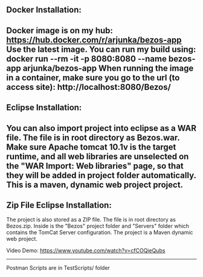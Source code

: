 Docker Installation:
---------------------------------------------------------------------------
Docker image is on my hub: https://hub.docker.com/r/arjunka/bezos-app
Use the latest image.
You can run my build using: docker run --rm -it -p 8080:8080 --name bezos-app arjunka/bezos-app
When running the image in a container, make sure you go to the url (to access site): http://localhost:8080/Bezos/
---------------------------------------------------------------------------
Eclipse Installation:
---------------------------------------------------------------------------
You can also import project into eclipse as a WAR file. 
The file is in root directory as Bezos.war.
Make sure Apache tomcat 10.1v is the target runtime, and all web libraries are unselected on the "WAR Import: Web libraries" page, so that they will be added in project folder automatically. This is a maven, dynamic web project project.
---------------------------------------------------------------------------
Zip File Eclipse Installation:
---------------------------------------------------------------------------
The project is also stored as a ZIP file. 
The file is in root directory as Bezos.zip. Inside is the "Bezos" project folder and "Servers" folder which contains the TomCat Server configuration.
The project is a Maven dynamic web project.

Video Demo:
https://www.youtube.com/watch?v=cfCOQieQubs

--------------------------------
Postman Scripts are in TestScripts/ folder